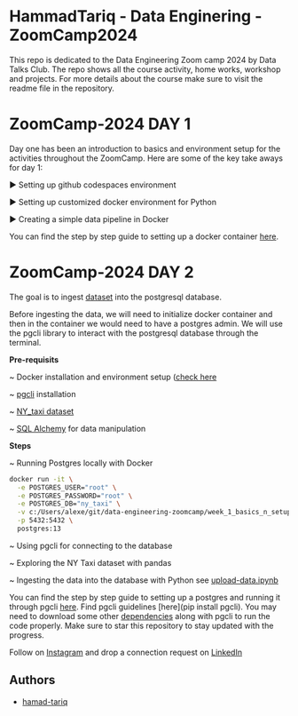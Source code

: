 
# HammadTariq - Data Enginering - ZoomCamp2024

This repo is dedicated to the Data Engineering Zoom camp 2024 by Data Talks Club. The repo shows all the course activity, home works, workshop and projects. For more details about the course make sure to visit the readme file in the repository.

# ZoomCamp-2024 DAY 1

Day one has been an introduction to basics and environment setup for the activities throughout the ZoomCamp. Here are some of the key take aways for day 1:

▶️ Setting up github codespaces environment

▶️ Setting up customized docker environment for Python

▶️ Creating a simple data pipeline in Docker

You can find the step by step guide to setting up a docker container [here](https://youtu.be/EYNwNlOrpr0?list=PL3MmuxUbc_hJed7dXYoJw8DoCuVHhGEQb).


# ZoomCamp-2024 DAY 2

The goal is to ingest [dataset](https://www.nyc.gov/site/tlc/about/tlc-trip-record-data.page) into the postgresql database. 

Before ingesting the data, we will need to initialize docker container and then in the container we would need to have a postgres admin. We will use the pgcli library to interact with the postgresql database through the terminal. 

**Pre-requisits**

~ Docker installation and environment setup ([check here](https://youtu.be/EYNwNlOrpr0?list=PL3MmuxUbc_hJed7dXYoJw8DoCuVHhGEQb)

~ [pgcli](https://pypi.org/project/pgcli/) installation

~ [NY_taxi dataset](https://www.nyc.gov/site/tlc/about/tlc-trip-record-data.page)

~ [SQL Alchemy](https://pypi.org/project/SQLAlchemy/) for data manipulation

**Steps**

~ Running Postgres locally with Docker

```bash
docker run -it \
  -e POSTGRES_USER="root" \
  -e POSTGRES_PASSWORD="root" \
  -e POSTGRES_DB="ny_taxi" \
  -v c:/Users/alexe/git/data-engineering-zoomcamp/week_1_basics_n_setup/2_docker_sql/ny_taxi_postgres_data:/var/lib/postgresql/data \
  -p 5432:5432 \
  postgres:13
```

~ Using pgcli for connecting to the database

~ Exploring the NY Taxi dataset with pandas

~ Ingesting the data into the database with Python see [upload-data.ipynb](https://github.com/hamad-tariq/HammadTariq-ZoomCamp2024/blob/main/week_1_basics_n_setup/2_docker_sql/upload-data.ipynb)  

You can find the step by step guide to setting up a postgres and running it through pgcli [here](https://youtu.be/2JM-ziJt0WI?list=PL3MmuxUbc_hJed7dXYoJw8DoCuVHhGEQb). Find pgcli guidelines [here](pip install pgcli). You may need to download some other [dependencies](https://pypi.org/project/psycopg2/) along with pgcli to run the code properly. Make sure to star this repository to stay updated with the progress. 

Follow on [Instagram](https://www.instagram.com/hamad_tariq001/) and drop a connection request on [LinkedIn](https://www.linkedin.com/in/hammad-tariq-269623207/)



## Authors

- [hamad-tariq](https://github.com/hamad-tariq)

